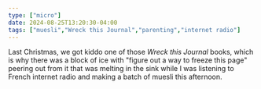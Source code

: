 ```yaml
---
type: ["micro"]
date: 2024-08-25T13:20:30-04:00
tags: ["muesli","Wreck this Journal","parenting","internet radio"]
---
```

Last Christmas, we got kiddo one of those *Wreck this Journal* books, which is why there was a block of ice with "figure out a way to freeze this page" peering out from it that was melting in the sink while I was listening to French internet radio and making a batch of muesli this afternoon.

